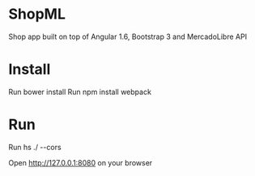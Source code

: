 # ShopML
Shop app built on top of Angular 1.6, Bootstrap 3 and MercadoLibre API

# Install

  Run bower install
  Run npm install
  webpack

# Run

Run hs ./ --cors

Open http://127.0.0.1:8080 on your browser


  
